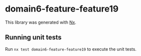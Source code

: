 # domain6-feature-feature19

This library was generated with [Nx](https://nx.dev).

## Running unit tests

Run `nx test domain6-feature-feature19` to execute the unit tests.
